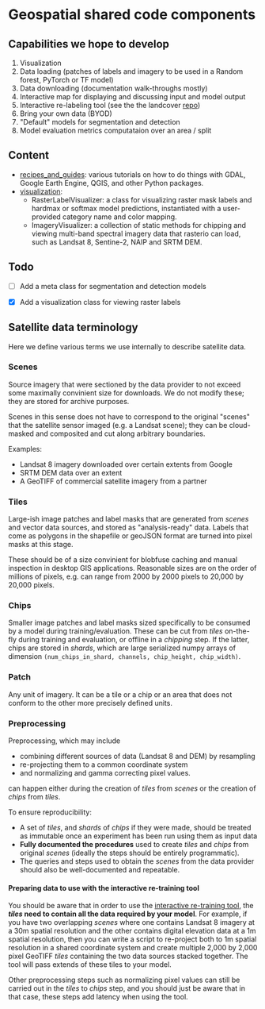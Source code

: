 # Geospatial shared code components


## Capabilities we hope to develop

1. Visualization
2. Data loading (patches of labels and imagery to be used in a Random forest, PyTorch or TF model)
3. Data downloading (documentation walk-throughs mostly)
4. Interactive map for displaying and discussing input and model output
5. Interactive re-labeling tool (see the the landcover [repo](https://github.com/microsoft/landcover))
6. Bring your own data (BYOD)
7. "Default" models for segmentation and detection
8. Model evaluation metrics computataion over an area / split


## Content

- [recipes_and_guides](recipes_and_guides): various tutorials on how to do things with GDAL, Google Earth Engine, QGIS, and other Python packages.
- [visualization](visualization):
  - RasterLabelVisualizer: a class for visualizing raster mask labels and hardmax or softmax model predictions, instantiated with a user-provided category name and color mapping.
  - ImageryVisualizer: a collection of static methods for chipping and viewing multi-band spectral imagery data that rasterio can load, such as Landsat 8, Sentine-2, NAIP and SRTM DEM.


## Todo

- [ ] Add a meta class for segmentation and detection models

- [x] Add a visualization class for viewing raster labels


## Satellite data terminology

Here we define various terms we use internally to describe satellite data.

### Scenes

Source imagery that were sectioned by the data provider to not exceed some maximally convinient size for downloads. We do not modify these; they are stored for archive purposes.

Scenes in this sense does not have to correspond to the original "scenes" that the satellite sensor imaged (e.g. a Landsat scene); they can be cloud-masked and composited and cut along arbitrary boundaries.

Examples:
- Landsat 8 imagery downloaded over certain extents from Google 
- SRTM DEM data over an extent
- A GeoTIFF of commercial satellite imagery from a partner

### Tiles

Large-ish image patches and label masks that are generated from _scenes_ and vector data sources, and stored as "analysis-ready" data. Labels that come as polygons in the shapefile or geoJSON format are turned into pixel masks at this stage.

These should be of a size convinient for blobfuse caching and manual inspection in desktop GIS applications. Reasonable sizes are on the order of millions of pixels, e.g. can range from 2000 by 2000 pixels to 20,000 by 20,000 pixels.

### Chips

Smaller image patches and label masks sized specifically to be consumed by a model during training/evaluation. These can be cut from _tiles_ on-the-fly during training and evaluation, or offline in a _chipping_ step. If the latter, chips are stored in _shards_, which are large serialized numpy arrays of dimension `(num_chips_in_shard, channels, chip_height, chip_width)`.


### Patch

Any unit of imagery. It can be a tile or a chip or an area that does not conform to the other more precisely defined units.


### Preprocessing

Preprocessing, which may include 
- combining different sources of data (Landsat 8 and DEM) by resampling
- re-projecting them to a common coordinate system
- and normalizing and gamma correcting pixel values. 

can happen either during the creation of _tiles_ from _scenes_ or the creation of _chips_ from _tiles_. 

To ensure reproducibility:
- A set of _tiles_, and _shards_ of _chips_ if they were made, should be treated as immutable once an experiment has been run using them as input data
- **Fully documented the procedures** used to create _tiles_ and _chips_ from original _scenes_ (ideally the steps should be entirely programmatic). 
- The queries and steps used to obtain the _scenes_ from the data provider should also be well-documented and repeatable.


#### Preparing data to use with the interactive re-training tool

You should be aware that in order to use the [interactive re-training tool](https://github.com/Microsoft/landcover), the **_tiles_ need to contain all the data required by your model**. For example, if you have two overlapping _scenes_ where one contains Landsat 8 imagery at a 30m spatial resolution and the other contains digital elevation data at a 1m spatial resolution, then you can write a script to re-project both to 1m spatial resolution in a shared coordinate system and create multiple 2,000 by 2,000 pixel GeoTIFF _tiles_ containing the two data sources stacked together. The tool will pass extends of these tiles to your model.

Other preprocessing steps such as normalizing pixel values can still be carried out in the _tiles_ to _chips_ step, and you should just be aware that in that case, these steps add latency when using the tool.

